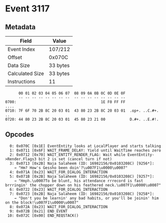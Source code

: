 # Event 3117

## Metadata

| Field           | Value    |
|-----------------|----------|
| Event Index     | 107/212  |
| Offset          | 0x070C   |
| Data Size       | 33 bytes |
| Calculated Size | 33 bytes |
| Instructions    | 11       |

```
      00 01 02 03 04 05 06 07  08 09 0A 0B 0C 0D 0E 0F
      -- -- -- -- -- -- -- --  -- -- -- -- -- -- -- --
0700:                                      1E F0 FF FF              ....
0710: 7F 6F 70 2B 8C 20 03 01  43 80 23 2B 8C 20 03 01  .op+. ..C.#+. ..
0720: 44 80 23 2B 8C 20 03 01  45 80 23 21 00           D.#+. ..E.#!.   
```

## Opcodes

```
  0: 0x070C [0x1E] EventEntity looks at LocalPlayer and starts talking
  1: 0x0711 [0x6F] WAIT_FRAME_DELAY: Yield until WaitTime reaches zero
  2: 0x0712 [0x70] WAIT_ENTITY_RENDER_FLAG: Wait while EventEntity->Render.Flags3 bit 2 is set (cancel turn if not)
  3: 0x0713 [0x2B] Naja Salaheem (ID: 16982156/0x0103208C) [9256*]:
    → "Hm? How's Gessho been doin'?\u007F1\u0000\u0007"
  4: 0x071A [0x23] WAIT_FOR_DIALOG_INTERACTION
  5: 0x071B [0x2B] Naja Salaheem (ID: 16982156/0x0103208C) [9257*]:
    → "Hmph.\u0007To be blunt, his attendance rrrecord is fast brrringin' the chopper down on his feathered neck.\u007F1\u0000\u0007"
  6: 0x0722 [0x23] WAIT_FOR_DIALOG_INTERACTION
  7: 0x0723 [0x2B] Naja Salaheem (ID: 16982156/0x0103208C) [9258*]:
    → "Don't you be learnin' any bad habits, or you'll be joinin' him on the block!\u007F1\u0000\u0007"
  8: 0x072A [0x23] WAIT_FOR_DIALOG_INTERACTION
  9: 0x072B [0x21] END_EVENT
 10: 0x072C [0x00] END_REQSTACK()
```
